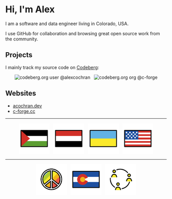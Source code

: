 # Hi, I'm Alex

I am a software and data engineer living in Colorado, USA.

I use GitHub for collaboration and browsing great open source work from the community.

## Projects

I mainly track my source code on [Codeberg][href.codeberg]:

<div align="center">
  <img
    alt="codeberg.org user @alexcochran"
    src="https://img.shields.io/badge/%40alexcochran-737373?style=for-the-badge&logo=codeberg&logoColor=white&label=codeberg&labelColor=2185D0"
    title="My personal dev projects and config"
  >
  &nbsp;
  <img
    alt="codeberg.org org @c-forge"
    src="https://img.shields.io/badge/%40c--forge-737373?style=for-the-badge&logo=codeberg&logoColor=white&label=codeberg&labelColor=2185D0"
    title="My engineering garden where I sometimes collaborate with friends and family"
  >
</div>

## Websites

- <a href="https://acochran.dev" title="My personal website">acochran.dev</a>
- <a href="https://c-forge.cc" title="My engineering collective">c-forge.cc</a>

---

<div align="center">
  <img
    src="assets/images/1F1F5-1F1F8_color.png"
    width="96px"
    alt="Palestinian flag"
    title="Peace for Palestine"
  >
  &nbsp;
  <img
    src="assets/images/1F1FE-1F1EA_color.png"
    width="96px"
    alt="Yemeni flag"
    title="Peace for Yemen"
  >
  &nbsp;
  <img
    src="assets/images/1F1FA-1F1E6_color.png"
    width="96px"
    alt="Ukrainian flag"
    title="Peace for Ukraine"
  >
  &nbsp;
  <img
    src="assets/images/1F1FA-1F1F8_color.png"
    width="96px"
    alt="American flag"
    title="United we stand, divided we fall"
  >
</div>

---

<div align="center">
  <img
    src="assets/images/262E_color.png"
    width="96px"
    alt="Peace symbol"
    title="Fight for peace"
  >
  &nbsp;
  <img
    src="assets/images/1F3F4-E0075-E0073-E0063-E006F-E007F_color.png"
    width="96px"
    alt="Colorado flag"
    title="I made this!"
  >
  &nbsp;
  <img
    src="assets/images/E249_color.png"
    width="96px"
    alt="Collaboration symbol"
    title="Encourage collaboration"
  >
</div>

<!-- Links -->
<!-- ----- -->
[href.codeberg]: https://codeberg.org
[href.alex.homepage]: https://acochran.dev
[href.alex.public-email]: mailto:contact@acochran.dev

<!-- Badge URLs -->
<!-- ---------- -->
[badges.personal-website]: https://img.shields.io/badge/acochran.dev-blue?style=for-the-badge&color=%23470ff4
